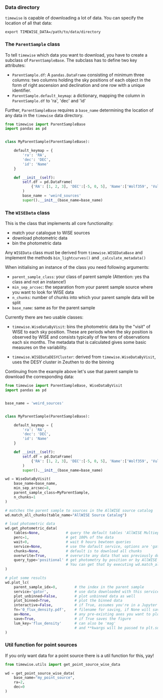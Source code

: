 ### Data directory
``timewise`` is capable of downloading a lot of data. You can specify the location of all that data:
```
export TIMEWISE_DATA=/path/to/data/directory
```

### The `ParentSample` class 

To tell `timewise` which data you want to download, you have to create a subclass of `ParentSampleBase`. 
The subclass has to define two key attributes:
* `ParentSample.df`: A `pandas.DataFrame` consisting of minimum three columns: two columns holding the sky positions of each object in the form of right ascension and declination and one row with a unique identifier.
* `ParentSample.default_keymap`: a dictionary, mapping the column in `ParentSample.df` to 'ra', 'dec' and 'id'

Further, `ParentSampleBase` requires a `base_name` determining the location of any data in the `timewise` data directory.

```python
from timewise import ParentSampleBase
import pandas as pd


class MyParentSample(ParentSampleBase):

    default_keymap = {
        'ra': 'RA',
        'dec': 'DEC',
        'id': 'Name'
    }

    def __init__(self):
        self.df = pd.DataFrame(
            {'RA': [1, 2, 3], 'DEC':[-5, 0, 5], 'Name':['Wolf359', 'Vulcan', 'Kamino']}       
        )
        base_name = 'weird_sources'
        super().__init__(base_name=base_name)
```


### The ``WISEData`` class

This is the class that implements all core functionality:
* match your catalogue to WISE sources
* download photometric data
* bin the photometric data

Any `WISEData` class must be derived from `timewise.WISEDataBase` and implement the methods `bin_lightcurves()` and 
``_calculate_metadata()``

When initialising an instance of the class you need following arguments:
* ``parent_sample_class``: your class of parent sample (Attention: yes tha class and not an instance!)
* ``min_sep_arcsec``: the separation from your parent sample source where you want to look for WISE data
* ``n_chunks``: number of chunks into which your parent sample data will be split
* ``base_name``: same as for the parent sample

Currently there are two usable classes:

* ``timewise.WiseDataByVisit``: bins the photometric data by the "visit" of WISE to each sky position. 
These are periods when the sky position is observed by WISE and consists typically 
of few tens of observations each six months. 
The metadata that is calculated gives some basic measures on the variability.

* ``timewise.WISEDataDESYCluster``: derived from ``timewise.WiseDataByVisit``, uses the DESY cluster in Zeuthen 
to do the binning

Continuing from the example above let's use that parent sample to download the corresponding data:

```python
from timewise import ParentSampleBase, WiseDataByVisit
import pandas as pd


base_name = 'weird_sources'


class MyParentSample(ParentSampleBase):

    default_keymap = {
        'ra': 'RA',
        'dec': 'DEC',
        'id': 'Name'
    }

    def __init__(self):
        self.df = pd.DataFrame(
            {'RA': [1, 2, 3], 'DEC':[-5, 0, 5], 'Name':['Wolf359', 'Vulcan', 'Kamino']}       
        )
        super().__init__(base_name=base_name)

wd = WiseDataByVisit(
    base_name=base_name,
    min_sep_arcsec=8,
    parent_sample_class=MyParentSample,
    n_chunks=1
)

# matches the parent sample to sources in the AllWISE source catalog
wd.match_all_chunks(table_name="AllWISE Source Catalog")

# load photometric data 
wd.get_photometric_data(
    tables=None,            # query the default tables 'AllWISE Multiepoch Photometry Table' and 'NEOWISE-R Single Exposure (L1b) Source Table'
    perc=1,                 # get 100% of the data
    wait=0,                 # wait 0 hours bewteen queries
    service=None,           # use the dafault service, options are 'gator' (recommended for <300 sourecs) and 'tap'
    chunks=None,            # default is to download all chunks
    overwrite=True,         # overwrite any data that was previously downloaded
    query_type='positional' # get photometry by position or by AllWISE ID ('by_allwise_id'), the latter needs the AllWISE ID in the parent sample
                            # You can get that by executing wd.match_all_chunks(table_name="AllWISE Source Catalog")
)

# plot some results
wd.plot_lc(
    parent_sample_idx=0,        # the index in the parent sample
    service='gator',            # use data downloaded with this service
    plot_unbinned=False,        # plot unbinned data as well
    plot_binned=True,           # plot the binned data
    interactive=False,          # if True, assumes you're in a Jupyter Notebook and return the Figure and axes
    fn='0_flux_density.pdf',    # filename for saving, if None will save in the data directory
    ax=None,                    # any pre-existing axes you want to plot in
    save=True,                  # if True saves the figure
    lum_key='flux_density'      # can also be 'mag'
                                # and **kwargs will be passed to plt.subplots()
)
```


### Util function for point sources

If you only want data for a point source there is a util function for this, yay!

```python
from timewise.utils import get_point_source_wise_data

wd = get_point_source_wise_data(
    base_name="my_point_source",
    ra=2,
    dec=0
)
```